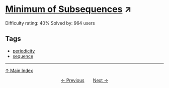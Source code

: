 # [Minimum of Subsequences](https://projecteuler.net/problem=375) ↗️

Difficulty rating: 40%
Solved by: 964 users
## Tags

- [periodicity](../tags/periodicity.md)
- [sequence](../tags/sequence.md)



---

[↑ Main Index](../README.md)


<div align=center><a href='374.md'>← Previous</a> &nbsp;&nbsp; &nbsp;&nbsp;  <a href='376.md'>Next →</a></div>
